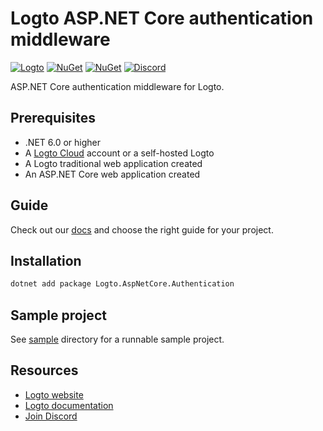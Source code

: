 # Logto ASP.NET Core authentication middleware

[![Logto](https://img.shields.io/badge/for-logto-7958ff)][Website]
[![NuGet](https://img.shields.io/nuget/v/Logto.AspNetCore.Authentication)][NuGet]
[![NuGet](https://img.shields.io/nuget/dt/Logto.AspNetCore.Authentication)][NuGet]
[![Discord](https://img.shields.io/discord/965845662535147551?color=5865f2&logo=discord&label=discord)][Discord]

ASP.NET Core authentication middleware for Logto.

## Prerequisites

- .NET 6.0 or higher
- A [Logto Cloud][Website] account or a self-hosted Logto
- A Logto traditional web application created
- An ASP.NET Core web application created

## Guide

Check out our [docs](https://docs.logto.io/sdk/) and choose the right guide for your project.

## Installation

```bash
dotnet add package Logto.AspNetCore.Authentication
```

## Sample project

See [sample](https://github.com/logto-io/csharp/tree/HEAD/sample/) directory for a runnable sample project.

## Resources

- [Logto website][Website]
- [Logto documentation](https://docs.logto.io/)
- [Join Discord][Discord]

[Website]: https://logto.io/
[NuGet]: https://www.nuget.org/packages/Logto.AspNetCore.Authentication/
[Discord]: https://discord.gg/vRvwuwgpVX
